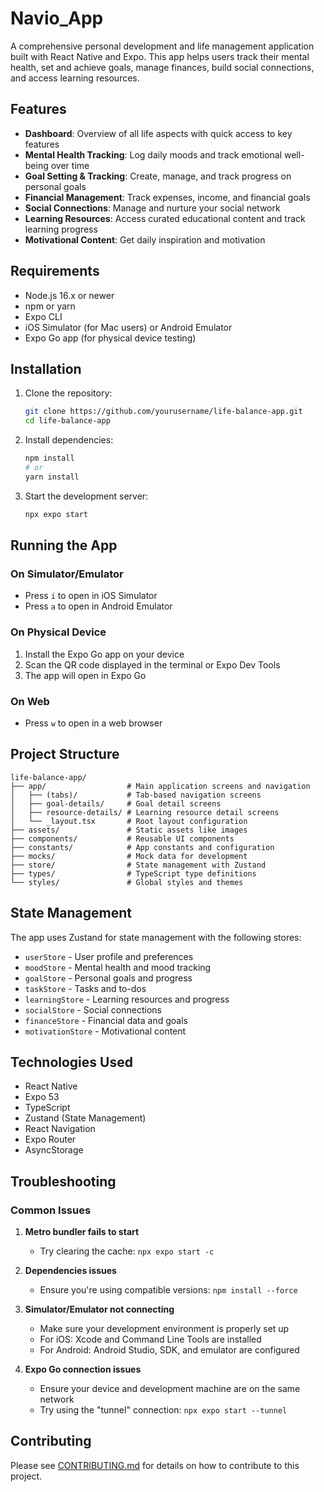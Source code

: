 # Navio_App

A comprehensive personal development and life management application built with React Native and Expo. This app helps users track their mental health, set and achieve goals, manage finances, build social connections, and access learning resources.


## Features

- **Dashboard**: Overview of all life aspects with quick access to key features
- **Mental Health Tracking**: Log daily moods and track emotional well-being over time
- **Goal Setting & Tracking**: Create, manage, and track progress on personal goals
- **Financial Management**: Track expenses, income, and financial goals
- **Social Connections**: Manage and nurture your social network
- **Learning Resources**: Access curated educational content and track learning progress
- **Motivational Content**: Get daily inspiration and motivation

## Requirements

- Node.js 16.x or newer
- npm or yarn
- Expo CLI
- iOS Simulator (for Mac users) or Android Emulator
- Expo Go app (for physical device testing)

## Installation

1. Clone the repository:
   ```bash
   git clone https://github.com/yourusername/life-balance-app.git
   cd life-balance-app
   ```

2. Install dependencies:
   ```bash
   npm install
   # or
   yarn install
   ```

3. Start the development server:
   ```bash
   npx expo start
   ```

## Running the App

### On Simulator/Emulator

- Press `i` to open in iOS Simulator
- Press `a` to open in Android Emulator

### On Physical Device

1. Install the Expo Go app on your device
2. Scan the QR code displayed in the terminal or Expo Dev Tools
3. The app will open in Expo Go

### On Web

- Press `w` to open in a web browser

## Project Structure

```
life-balance-app/
├── app/                  # Main application screens and navigation
│   ├── (tabs)/           # Tab-based navigation screens
│   ├── goal-details/     # Goal detail screens
│   ├── resource-details/ # Learning resource detail screens
│   └── _layout.tsx       # Root layout configuration
├── assets/               # Static assets like images
├── components/           # Reusable UI components
├── constants/            # App constants and configuration
├── mocks/                # Mock data for development
├── store/                # State management with Zustand
├── types/                # TypeScript type definitions
└── styles/               # Global styles and themes
```

## State Management

The app uses Zustand for state management with the following stores:

- `userStore` - User profile and preferences
- `moodStore` - Mental health and mood tracking
- `goalStore` - Personal goals and progress
- `taskStore` - Tasks and to-dos
- `learningStore` - Learning resources and progress
- `socialStore` - Social connections
- `financeStore` - Financial data and goals
- `motivationStore` - Motivational content

## Technologies Used

- React Native
- Expo 53
- TypeScript
- Zustand (State Management)
- React Navigation
- Expo Router
- AsyncStorage

## Troubleshooting

### Common Issues

1. **Metro bundler fails to start**
   - Try clearing the cache: `npx expo start -c`

2. **Dependencies issues**
   - Ensure you're using compatible versions: `npm install --force`

3. **Simulator/Emulator not connecting**
   - Make sure your development environment is properly set up
   - For iOS: Xcode and Command Line Tools are installed
   - For Android: Android Studio, SDK, and emulator are configured

4. **Expo Go connection issues**
   - Ensure your device and development machine are on the same network
   - Try using the "tunnel" connection: `npx expo start --tunnel`

## Contributing

Please see [CONTRIBUTING.md](./CONTRIBUTING.md) for details on how to contribute to this project.
